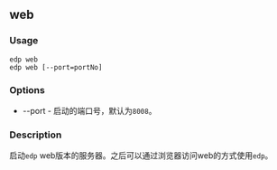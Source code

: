 web
---------

### Usage

    edp web
    edp web [--port=portNo]

### Options

+ --port - 启动的端口号，默认为`8008`。

### Description

启动`edp` web版本的服务器。之后可以通过浏览器访问web的方式使用`edp`。
